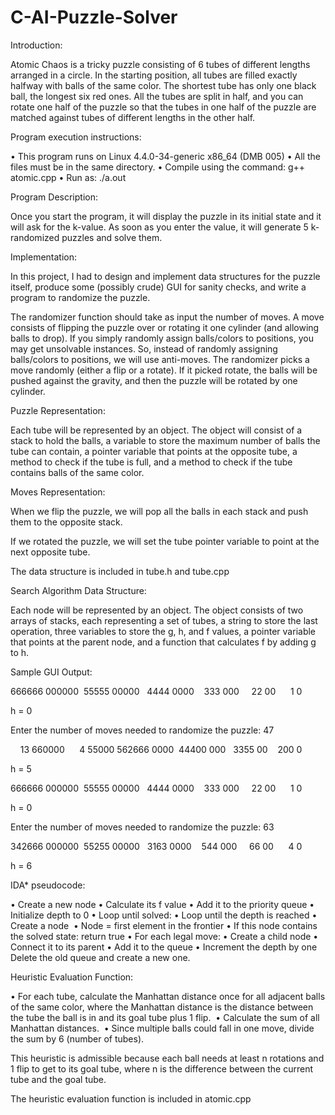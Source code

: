 # C-AI-Puzzle-Solver
Introduction:

Atomic Chaos is a tricky puzzle consisting of 6 tubes of different lengths arranged in a circle. In the starting position, all tubes are filled exactly halfway with balls of the same color. The shortest tube has only one black ball, the longest six red ones. All the tubes are split in half, and you can rotate one half of the puzzle so that the tubes in one half of the puzzle are matched against tubes of different lengths in the other half.


Program execution instructions:

•	This program runs on Linux 4.4.0-34-generic x86_64 (DMB 005)
•	All the files must be in the same directory.
•	Compile using the command: g++ atomic.cpp
•	Run as: ./a.out


Program Description:

Once you start the program, it will display the puzzle in its initial state and it will ask for the k-value. As soon as you enter the value, it will generate 5 k-randomized puzzles and solve them.

Implementation:

In this project, I had to design and implement data structures for the puzzle itself, produce some (possibly crude) GUI for sanity checks, and write a program to randomize the puzzle.

The randomizer function should take as input the number of moves. A move consists of flipping the puzzle over or rotating it one cylinder (and allowing balls to drop). If you simply randomly assign balls/colors to positions, you may get unsolvable instances. So, instead of randomly assigning balls/colors to positions, we will use anti-moves. The randomizer picks a move randomly (either a flip or a rotate). If it picked rotate, the balls will be pushed against the gravity, and then the puzzle will be rotated by one cylinder. 

Puzzle Representation:

Each tube will be represented by an object. The object will consist of a stack to hold the balls, a variable to store the maximum number of balls the tube can contain, a pointer variable that points at the opposite tube, a method to check if the tube is full, and a method to check if the tube contains balls of the same color.



Moves Representation:

When we flip the puzzle, we will pop all the balls in each stack and push them to the opposite stack.

If we rotated the puzzle, we will set the tube pointer variable to point at the next opposite tube. 

The data structure is included in tube.h and tube.cpp


Search Algorithm Data Structure:

Each node will be represented by an object. The object consists of two arrays of stacks, each representing a set of tubes, a string to store the last operation, three variables to store the g, h, and f values, a pointer variable that points at the parent node, and a function that calculates f by adding g to h.


Sample GUI Output:

666666 000000
 55555 00000
  4444 0000
   333 000
    22 00
     1 0

h = 0

Enter the number of moves needed to randomize the puzzle: 47

    13 660000
     4 55000
562666 0000
 44400 000
  3355 00
   200 0

h = 5







666666 000000
 55555 00000
  4444 0000
   333 000
    22 00
     1 0

h = 0

Enter the number of moves needed to randomize the puzzle: 63

342666 000000
 55255 00000
  3163 0000
   544 000
    66 00
     4 0

h = 6

IDA* pseudocode:

•	Create a new node
•	Calculate its f value
•	Add it to the priority queue
•	Initialize depth to 0
•	Loop until solved:
•	Loop until the depth is reached
•	Create a node 
•	Node = first element in the frontier
•	If this node contains the solved state: return true
•	For each legal move:
•	Create a child node
•	Connect it to its parent
•	Add it to the queue
•	Increment the depth by one
Delete the old queue and create a new one.

Heuristic Evaluation Function:

•	For each tube, calculate the Manhattan distance once for all adjacent balls of the same color, where the Manhattan distance is the distance between the tube the ball is in and its goal tube plus 1 flip. 
•	Calculate the sum of all Manhattan distances. 
•	Since multiple balls could fall in one move, divide the sum by 6 (number of tubes). 


This heuristic is admissible because each ball needs at least n rotations and 1 flip to get to its goal tube, where n is the difference between the current tube and the goal tube. 

The heuristic evaluation function is included in atomic.cpp

